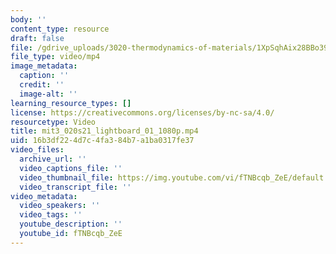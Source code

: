 ```yaml
---
body: ''
content_type: resource
draft: false
file: /gdrive_uploads/3020-thermodynamics-of-materials/1XpSqhAix28BBo39akVjZsec33HVSouOJ/mit3_020s21_lightboard_01_1080p.mp4
file_type: video/mp4
image_metadata:
  caption: ''
  credit: ''
  image-alt: ''
learning_resource_types: []
license: https://creativecommons.org/licenses/by-nc-sa/4.0/
resourcetype: Video
title: mit3_020s21_lightboard_01_1080p.mp4
uid: 16b3df22-4d7c-4fa3-84b7-a1ba0317fe37
video_files:
  archive_url: ''
  video_captions_file: ''
  video_thumbnail_file: https://img.youtube.com/vi/fTNBcqb_ZeE/default.jpg
  video_transcript_file: ''
video_metadata:
  video_speakers: ''
  video_tags: ''
  youtube_description: ''
  youtube_id: fTNBcqb_ZeE
---
```

